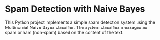 # Spam Detection with Naive Bayes
This Python project implements a simple spam detection system using the Multinomial Naive Bayes classifier. 
The system classifies messages as spam or ham (non-spam) based on the content of the text.
